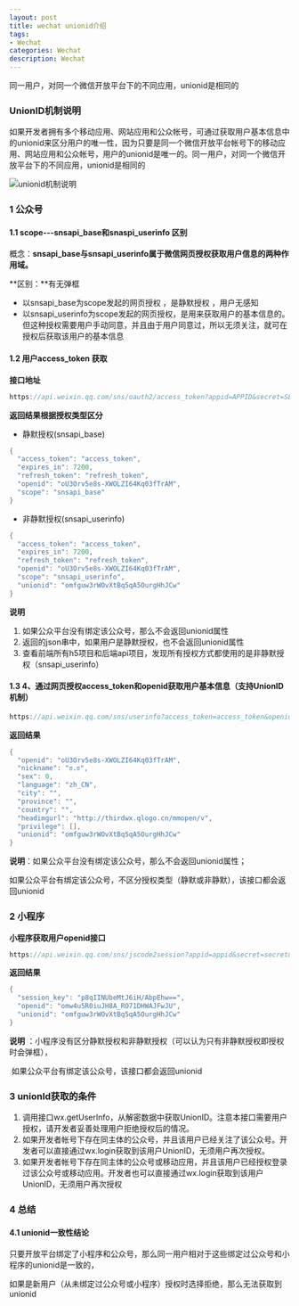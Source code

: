 ```yaml
---
layout: post
title: wechat unionid介绍
tags:
- Wechat
categories: Wechat
description: Wechat
---
```


同一用户，对同一个微信开放平台下的不同应用，unionid是相同的

<!-- more --> 

### UnionID机制说明

​	如果开发者拥有多个移动应用、网站应用和公众帐号，可通过获取用户基本信息中的unionid来区分用户的唯一性，因为只要是同一个微信开放平台帐号下的移动应用、网站应用和公众帐号，用户的unionid是唯一的。同一用户，对同一个微信开放平台下的不同应用，unionid是相同的

![unionid机制说明](/images/Wechat/Wechat_unionid.png)

### 1 公众号

#### 1.1 scope---snsapi_base和snaspi_userinfo 区别

概念：**snsapi_base与snsapi_userinfo属于微信网页授权获取用户信息的两种作用域。** 

**区别：**有无弹框 

- 以snsapi_base为scope发起的网页授权 ，是静默授权 ，用户无感知 
- 以snsapi_userinfo为scope发起的网页授权，是用来获取用户的基本信息的。但这种授权需要用户手动同意，并且由于用户同意过，所以无须关注，就可在授权后获取该用户的基本信息

 #### 1.2 用户access_token 获取

**接口地址**

  ```java
https://api.weixin.qq.com/sns/oauth2/access_token?appid=APPID&secret=SECRET&code=CODE&grant_type=authorization_code
  ```

**返回结果根据授权类型区分**

- 静默授权(snsapi_base)

```java
{
  "access_token": "access_token",
  "expires_in": 7200,
  "refresh_token": "refresh_token",
  "openid": "oU3Orv5e8s-XWOLZI64Kq03fTrAM",
  "scope": "snsapi_base"
}
```

- 非静默授权(snsapi_userinfo)

```java
{
  "access_token": "access_token",
  "expires_in": 7200,
  "refresh_token": "refresh_token",
  "openid": "oU3Orv5e8s-XWOLZI64Kq03fTrAM",
  "scope": "snsapi_userinfo", 
  "unionid": "omfguw3rWOvXtBq5qA5OurgHhJCw"
}
```

**说明**

1. 如果公众平台没有绑定该公众号，那么不会返回unionid属性
2. 返回的json串中，如果用户是静默授权，也不会返回unionid属性
3. 查看前端所有h5项目和后端api项目，发现所有授权方式都使用的是非静默授权（snsapi_userinfo）

#### 1.3 4、通过网页授权access_token和**openid获取用户基本信息（支持**UnionID机制） 

```java
https://api.weixin.qq.com/sns/userinfo?access_token=access_token&openid=openid=zh_CN
```

**返回结果**

```java
{
  "openid": "oU3Orv5e8s-XWOLZI64Kq03fTrAM",
  "nickname": "ಠ.ಠ",
  "sex": 0,
  "language": "zh_CN",
  "city": "",
  "province": "",
  "country": "",
  "headimgurl": "http://thirdwx.qlogo.cn/mmopen/v",
  "privilege": [],
  "unionid": "omfguw3rWOvXtBq5qA5OurgHhJCw"
}
```

**说明**：如果公众平台没有绑定该公众号，那么不会返回unionid属性；

​	    如果公众平台有绑定该公众号，不区分授权类型（静默或非静默），该接口都会返回unionid

### 2 小程序

**小程序获取用户openid接口**

```java
https://api.weixin.qq.com/sns/jscode2session?appid=appid&secret=secret&js_code=js_code&grant_type=authorization_code
```

**返回结果**

```java
{
  "session_key": "p8qIINUbeMtJ6iH/AbpEhw==",
  "openid": "omw4u5R0iuJH8A_RO71DHWAJFwJU",
  "unionid": "omfguw3rWOvXtBq5qA5OurgHhJCw"
}
```

**说明** ：小程序没有区分静默授权和非静默授权（可以认为只有非静默授权即授权时会弹框），

​	    如果公众平台有绑定该公众号，该接口都会返回unionid

### 3 unionId获取的条件

1. 调用接口wx.getUserInfo，从解密数据中获取UnionID。注意本接口需要用户授权，请开发者妥善处理用户拒绝授权后的情况。
2. 如果开发者帐号下存在同主体的公众号，并且该用户已经关注了该公众号。开发者可以直接通过wx.login获取到该用户UnionID，无须用户再次授权。
3. 如果开发者帐号下存在同主体的公众号或移动应用，并且该用户已经授权登录过该公众号或移动应用。开发者也可以直接通过wx.login获取到该用户UnionID，无须用户再次授权

### 4 总结

#### 4.1 unionid一致性结论

​	只要开放平台绑定了小程序和公众号，那么同一用户相对于这些绑定过公众号和小程序的unionid是一致的，

如果是新用户（从未绑定过公众号或小程序）授权时选择拒绝，那么无法获取到unionid
